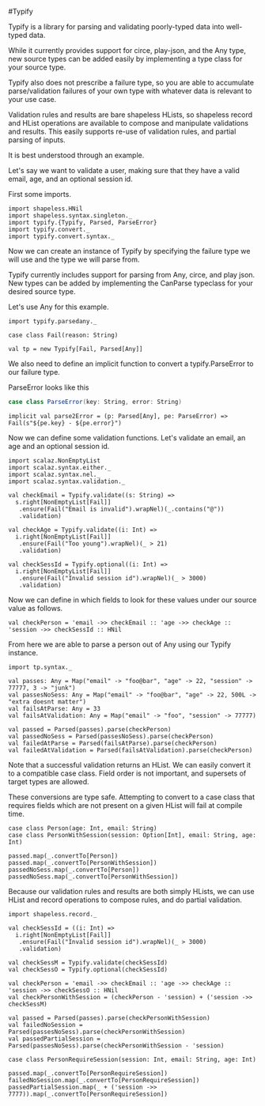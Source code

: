 #Typify

Typify is a library for parsing and validating poorly-typed data into well-typed data.

While it currently provides support for circe, play-json, and the Any type,
new source types can be added easily by implementing a type class for your source type.

Typify also does not prescribe a failure type, so you are able to accumulate parse/validation
failures of your own type with whatever data is relevant to your use case.

Validation rules and results are bare shapeless HLists, so shapeless record and HList
operations are available to compose and manipulate validations and results. This easily
supports re-use of validation rules, and partial parsing of inputs.

It is best understood through an example.

Let's say we want to validate a user, making sure that they have a valid email, age,
and an optional session id.

First some imports.

```tut:silent
import shapeless.HNil
import shapeless.syntax.singleton._
import typify.{Typify, Parsed, ParseError}
import typify.convert._
import typify.convert.syntax._
```

Now we can create an instance of Typify  by specifying the failure type we will use and
the type we will parse from.

Typify currently includes support for parsing from Any, circe, and play json.
New types can be added by implementing the CanParse typeclass for your desired source type.

Let's use Any for this example.

```tut
import typify.parsedany._

case class Fail(reason: String)

val tp = new Typify[Fail, Parsed[Any]]
```

We also need to define an implicit function to convert a typify.ParseError to our failure type.

ParseError looks like this

```scala
case class ParseError(key: String, error: String)
```

```tut
implicit val parse2Error = (p: Parsed[Any], pe: ParseError) => Fail(s"${pe.key} - ${pe.error}")
```

Now we can define some validation functions.
Let's validate an email, an age and an optional session id.

```tut
import scalaz.NonEmptyList
import scalaz.syntax.either._
import scalaz.syntax.nel._
import scalaz.syntax.validation._

val checkEmail = Typify.validate((s: String) =>
  s.right[NonEmptyList[Fail]]
   .ensure(Fail("Email is invalid").wrapNel)(_.contains("@"))
   .validation)

val checkAge = Typify.validate((i: Int) =>
  i.right[NonEmptyList[Fail]]
   .ensure(Fail("Too young").wrapNel)(_ > 21)
   .validation)

val checkSessId = Typify.optional((i: Int) =>
  i.right[NonEmptyList[Fail]]
   .ensure(Fail("Invalid session id").wrapNel)(_ > 3000)
   .validation)
```

Now we can define in which fields to look for these values under our source value as follows.

```tut
val checkPerson = 'email ->> checkEmail :: 'age ->> checkAge :: 'session ->> checkSessId :: HNil
```

From here we are able to parse a person out of Any using our Typify instance.

```tut
import tp.syntax._

val passes: Any = Map("email" -> "foo@bar", "age" -> 22, "session" -> 77777, 3 -> "junk")
val passesNoSess: Any = Map("email" -> "foo@bar", "age" -> 22, 500L -> "extra doesnt matter")
val failsAtParse: Any = 33
val failsAtValidation: Any = Map("email" -> "foo", "session" -> 77777)

val passed = Parsed(passes).parse(checkPerson)
val passedNoSess = Parsed(passesNoSess).parse(checkPerson)
val failedAtParse = Parsed(failsAtParse).parse(checkPerson)
val failedAtValidation = Parsed(failsAtValidation).parse(checkPerson)
```

Note that a successful validation returns an HList. We can easily convert it to a compatible case
class. Field order is not important, and supersets of target types are allowed.

These conversions are type safe. Attempting to convert to a case class that requires fields which
are not present on a given HList will fail at compile time.

```tut
case class Person(age: Int, email: String)
case class PersonWithSession(session: Option[Int], email: String, age: Int)

passed.map(_.convertTo[Person])
passed.map(_.convertTo[PersonWithSession])
passedNoSess.map(_.convertTo[Person])
passedNoSess.map(_.convertTo[PersonWithSession])
```

Because our validation rules and results are both simply HLists, we can use HList and record
operations to compose rules, and do partial validation.

```tut
import shapeless.record._

val checkSessId = ((i: Int) =>
  i.right[NonEmptyList[Fail]]
   .ensure(Fail("Invalid session id").wrapNel)(_ > 3000)
   .validation)

val checkSessM = Typify.validate(checkSessId)
val checkSessO = Typify.optional(checkSessId)

val checkPerson = 'email ->> checkEmail :: 'age ->> checkAge :: 'session ->> checkSessO :: HNil
val checkPersonWithSession = (checkPerson - 'session) + ('session ->> checkSessM)

val passed = Parsed(passes).parse(checkPersonWithSession)
val failedNoSession = Parsed(passesNoSess).parse(checkPersonWithSession)
val passedPartialSession = Parsed(passesNoSess).parse(checkPersonWithSession - 'session)

case class PersonRequireSession(session: Int, email: String, age: Int)

passed.map(_.convertTo[PersonRequireSession])
failedNoSession.map(_.convertTo[PersonRequireSession])
passedPartialSession.map(_ + ('session ->> 7777)).map(_.convertTo[PersonRequireSession])
```

